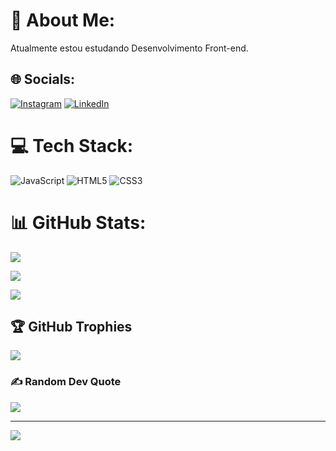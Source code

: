 # 💫 About Me:

Atualmente estou estudando Desenvolvimento Front-end.

## 🌐 Socials:

[![Instagram](https://img.shields.io/badge/Instagram-%23E4405F.svg?logo=Instagram&logoColor=white)](https://instagram.com/Henrique.cw_) [![LinkedIn](https://img.shields.io/badge/LinkedIn-%230077B5.svg?logo=linkedin&logoColor=white)](https://linkedin.com/in/HenriqueCavalcante) 

# 💻 Tech Stack:

![JavaScript](https://img.shields.io/badge/javascript-%23323330.svg?style=flat&logo=javascript&logoColor=%23F7DF1E) ![HTML5](https://img.shields.io/badge/html5-%23E34F26.svg?style=flat&logo=html5&logoColor=white) ![CSS3](https://img.shields.io/badge/css3-%231572B6.svg?style=flat&logo=css3&logoColor=white)

# 📊 GitHub Stats:

![](https://github-readme-stats.vercel.app/api?username=henriquecavalcante48&theme=radical&hide_border=false&include_all_commits=true&count_private=true)<br/>

![](https://github-readme-streak-stats.herokuapp.com/?user=henriquecavalcante48&theme=radical&hide_border=false)<br/>

![](https://github-readme-stats.vercel.app/api/top-langs/?username=henriquecavalcante48&theme=radical&hide_border=false&include_all_commits=true&count_private=true&layout=compact)

## 🏆 GitHub Trophies

![](https://github-profile-trophy.vercel.app/?username=henriquecavalcante48&theme=radical&no-frame=false&no-bg=true&margin-w=4)

### ✍️ Random Dev Quote

![](https://quotes-github-readme.vercel.app/api?type=vetical&theme=radical)

---

[![](https://visitcount.itsvg.in/api?id=henriquecavalcante48&icon=2&color=0)](https://visitcount.itsvg.in)

<!-- Proudly created with GPRM ( https://gprm.itsvg.in ) -->
